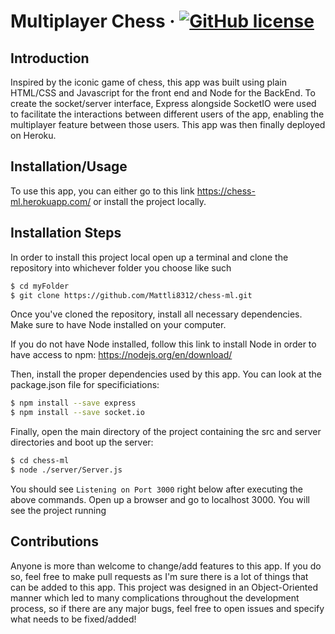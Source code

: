 # Multiplayer Chess &middot; [![GitHub license](https://img.shields.io/badge/license-MIT-blue.svg)](https://github.com/Mattli8312/chess-ml/blob/master/LICENSE)

## Introduction

Inspired by the iconic game of chess, this app was built using plain HTML/CSS and Javascript for the front end and Node for the BackEnd. To create the socket/server interface, Express alongside SocketIO were used to facilitate the interactions between different users of the app, enabling the multiplayer feature between those users. This app was then finally deployed on Heroku.

## Installation/Usage
 
To use this app, you can either go to this link https://chess-ml.herokuapp.com/ or install the project locally. 

## Installation Steps

In order to install this project local open up a terminal and clone the repository into whichever folder you choose like such

```bash
$ cd myFolder
$ git clone https://github.com/Mattli8312/chess-ml.git
```

Once you've cloned the repository, install all necessary dependencies. Make sure to have Node installed on your computer. 

If you do not have Node installed, follow this link to install Node in order to have access to npm:
https://nodejs.org/en/download/ 

Then, install the proper dependencies used by this app. You can look at the package.json file for specificiations:

```bash
$ npm install --save express 
$ npm install --save socket.io
```

Finally, open the main directory of the project containing the src and server directories and boot up the server:

```bash 
$ cd chess-ml
$ node ./server/Server.js
```

You should see ```Listening on Port 3000``` right below after executing the above commands. Open up a browser and go to localhost 3000. You will see the project running

## Contributions

Anyone is more than welcome to change/add features to this app. If you do so, feel free to make pull requests as I'm sure there is a lot of things that can be added to this app. This project was designed in an Object-Oriented manner which led to many complications throughout the development process, so if there are any major bugs, feel free to open issues and specify what needs to be fixed/added! 